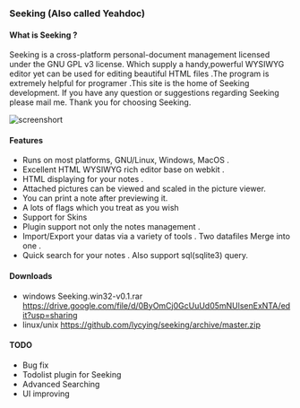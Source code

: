 ### Seeking (Also called Yeahdoc)

#### What is Seeking ?
Seeking is a cross-platform personal-document management licensed under the GNU GPL v3 license. Which supply a handy,powerful WYSIWYG editor yet can be used for editing beautiful HTML files .The program is extremely helpful for programer .This site is the home of Seeking development. If you have any question or suggestions regarding Seeking please mail me. Thank you for choosing Seeking. 

![screenshort](http://yeahdoc.googlecode.com/svn/trunk/_images/capture.png)


#### Features
* Runs on most platforms, GNU/Linux, Windows, MacOS .
* Excellent HTML WYSIWYG rich editor base on webkit .
* HTML displaying for your notes .
* Attached pictures can be viewed and scaled in the picture viewer.
* You can print a note after previewing it.
* A lots of flags which you treat as you wish
* Support for Skins
* Plugin support not only the notes management .
* Import/Export your datas via a variety of tools . Two datafiles Merge into one .
* Quick search for your notes . Also support sql(sqlite3) query.

#### Downloads
* windows
    Seeking.win32-v0.1.rar https://drive.google.com/file/d/0ByOmCj0GcUuUd05mNUlsenExNTA/edit?usp=sharing
* linux/unix
    https://github.com/lycying/seeking/archive/master.zip


#### TODO
* Bug fix
* Todolist plugin for Seeking
* Advanced Searching
* UI improving
